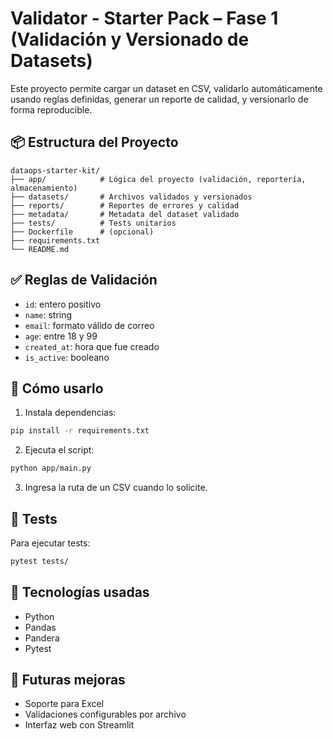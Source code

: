 # Validator - Starter Pack – Fase 1 (Validación y Versionado de Datasets)

Este proyecto permite cargar un dataset en CSV, validarlo automáticamente usando reglas definidas, generar un reporte de calidad, y versionarlo de forma reproducible.

## 📦 Estructura del Proyecto

```
dataops-starter-kit/
├── app/            # Lógica del proyecto (validación, reportería, almacenamiento)
├── datasets/       # Archivos validados y versionados
├── reports/        # Reportes de errores y calidad
├── metadata/       # Metadata del dataset validado
├── tests/          # Tests unitarios
├── Dockerfile      # (opcional)
├── requirements.txt
└── README.md
```

## ✅ Reglas de Validación
- `id`: entero positivo
- `name`: string
- `email`: formato válido de correo
- `age`: entre 18 y 99
- `created_at`: hora que fue creado
- `is_active`: booleano

## 🚀 Cómo usarlo

1. Instala dependencias:
```bash
pip install -r requirements.txt
```

2. Ejecuta el script:
```bash
python app/main.py
```

3. Ingresa la ruta de un CSV cuando lo solicite.

## 🧪 Tests

Para ejecutar tests:
```bash
pytest tests/
```

## 📌 Tecnologías usadas
- Python
- Pandas
- Pandera
- Pytest

## 🔧 Futuras mejoras
- Soporte para Excel
- Validaciones configurables por archivo
- Interfaz web con Streamlit
